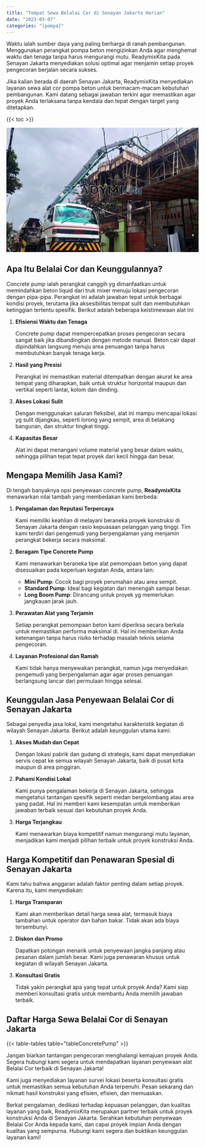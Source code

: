 ```yaml
---
title: "Tempat Sewa Belalai Cor di Senayan Jakarta Harian"
date: "2023-03-07"
categories: "[pompa]"
---
```


Waktu ialah sumber daya yang paling berharga di ranah pembangunan. Menggunakan perangkat pompa beton mengizinkan Anda agar menghemat waktu dan tenaga tanpa harus mengurangi mutu. ReadymixKita pada Senayan Jakarta menyediakan solusi optimal agar menjamin setiap proyek pengecoran berjalan secara sukses.

Jika kalian berada di daerah Senayan Jakarta, ReadymixKita menyediakan layanan sewa alat cor pompa beton untuk bermacam-macam kebutuhan pembangunan. Kami datang sebagai jawaban terkini agar memastikan agar proyek Anda terlaksana tanpa kendala dan tepat dengan target yang ditetapkan.

{{< toc >}}

![Tempat Sewa Belalai Cor di Senayan Jakarta Harian](/images/pompa/sewa-pompa-25.jpg)

## Apa Itu Belalai Cor dan Keunggulannya?

Concrete pump ialah perangkat canggih yg dimanfaatkan untuk memindahkan beton liquid dari truk mixer menuju lokasi pengecoran dengan pipa-pipa. Perangkat ini adalah jawaban tepat untuk berbagai kondisi proyek, terutama jika aksesibilitas tempat sulit dan membutuhkan ketinggian tertentu spesifik. Berikut adalah beberapa keistimewaan alat ini:

1. **Efisiensi Waktu dan Tenaga**

   Concrete pump dapat mempercepatkan proses pengecoran secara sangat baik jika dibandingkan dengan metode manual. Beton cair dapat dipindahkan langsung menuju area penuangan tanpa harus membutuhkan banyak tenaga kerja.

2. **Hasil yang Presisi**

   Perangkat ini memastikan material ditempatkan dengan akurat ke area tempat yang diharapkan, baik untuk struktur horizontal maupun dan vertikal seperti lantai, kolom dan dinding.

3. **Akses Lokasi Sulit**

   Dengan menggunakan saluran fleksibel, alat ini mampu mencapai lokasi yg sulit dijangkau, seperti lorong yang sempit, area di belakang bangunan, dan struktur tingkat tinggi.

4. **Kapasitas Besar**

   Alat ini dapat menangani volume material yang besar dalam waktu, sehingga pilihan tepat tepat proyek dari kecil hingga dan besar.

## Mengapa Memilih Jasa Kami?

Di tengah banyaknya opsi penyewaan concrete pump, **ReadymixKita** menawarkan nilai tambah yang membedakan kami berbeda:

1. **Pengalaman dan Reputasi Terpercaya**

   Kami memiliki keahlian di melayani beraneka proyek konstruksi di Senayan Jakarta dengan rasio kepuasaan pelanggan yang tinggi. Tim kami terdiri dari pengemudi yang berpengalaman yang menjamin perangkat bekerja secara maksimal.

2. **Beragam Tipe Concrete Pump**

   Kami menawarkan beraneka tipe alat pemompaan beton yang dapat disesuaikan pada keperluan kegiatan Anda, antara lain:
   - **Mini Pump**: Cocok bagi proyek perumahan atau area sempit.
   - **Standard Pump**: Ideal bagi kegiatan dari menengah sampai besar.
   - **Long Boom Pump**: Dirancang untuk proyek yg memerlukan jangkauan jarak jauh.

3. **Perawatan Alat yang Terjamin**

   Setiap perangkat pemompaan beton kami diperiksa secara berkala untuk memastikan performa maksimal di. Hal ini memberikan Anda ketenangan tanpa harus risiko terhadap masalah teknis selama pengecoran.

4. **Layanan Profesional dan Ramah**

   Kami tidak hanya menyewakan perangkat, namun juga menyediakan pengemudi yang berpengalaman agar agar proses penuangan berlangsung lancar dari permulaan hingga selesai.

## Keunggulan Jasa Penyewaan Belalai Cor di Senayan Jakarta

Sebagai penyedia jasa lokal, kami mengetahui karakteristik kegiatan di wilayah Senayan Jakarta. Berikut adalah keunggulan utama kami:

1. **Akses Mudah dan Cepat**

   Dengan lokasi pabrik dan gudang di strategis, kami dapat menyediakan servis cepat ke semua wilayah Senayan Jakarta, baik di pusat kota maupun di area pinggiran.

2. **Pahami Kondisi Lokal**

   Kami punya pengalaman bekerja di Senayan Jakarta, sehingga mengetahui tantangan spesifik seperti medan bergelombang atau area yang padat. Hal ini memberi kami kesempatan untuk memberikan jawaban terbaik sesuai dari kebutuhan proyek Anda.

3. **Harga Terjangkau**

   Kami menawarkan biaya kompetitif namun mengurangi mutu layanan, menjadikan kami menjadi pilihan terbaik untuk proyek konstruksi Anda.

## Harga Kompetitif dan Penawaran Spesial di Senayan Jakarta

Kami tahu bahwa anggaran adalah faktor penting dalam setiap proyek. Karena itu, kami menyediakan:

1. **Harga Transparan**

   Kami akan memberikan detail harga sewa alat, termasuk biaya tambahan untuk operator dan bahan bakar. Tidak akan ada biaya tersembunyi.

2. **Diskon dan Promo**

   Dapatkan potongan menarik untuk penyewaan jangka panjang atau pesanan dalam jumlah besar. Kami juga penawaran khusus untuk kegiatan di wilayah Senayan Jakarta.

3. **Konsultasi Gratis**

   Tidak yakin perangkat apa yang tepat untuk proyek Anda? Kami siap memberi konsultasi gratis untuk membantu Anda memilih jawaban terbaik.

## Daftar Harga Sewa Belalai Cor di Senayan Jakarta

{{< table-tables table="tableConcretePump" >}}

Jangan biarkan tantangan pengecoran menghalangi kemajuan proyek Anda. Segera hubungi kami segera untuk mendapatkan layanan penyewaan alat Belalai Cor terbaik di Senayan Jakarta!

Kami juga menyediakan layanan survei lokasi beserta konsultasi gratis untuk memastikan semua kebutuhan Anda terpenuhi. Pesan sekarang dan nikmati hasil konstruksi yang efisien, efisien, dan memuaskan.

Berkat pengalaman, dedikasi terhadap kepuasan pelanggan, dan kualitas layanan yang baik, ReadymixKita merupakan partner terbaik untuk proyek konstruksi Anda di Senayan Jakarta. Serahkan kebutuhan penyewaan Belalai Cor Anda kepada kami, dan capai proyek impian Anda dengan kualitas yang sempurna. Hubungi kami segera dan buktikan keunggulan layanan kami!